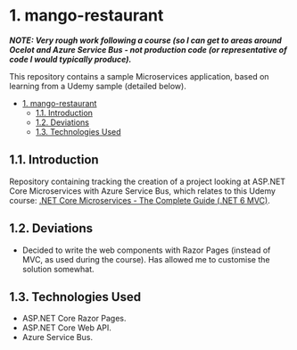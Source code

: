 # 1. mango-restaurant

***NOTE: Very rough work following a course (so I can get to areas around Ocelot and Azure Service Bus - not production code (or representative of code I would typically produce).***

This repository contains a sample Microservices application, based on learning from a Udemy sample (detailed below).
- [1. mango-restaurant](#1-mango-restaurant)
  - [1.1. Introduction](#11-introduction)
  - [1.2. Deviations](#12-deviations)
  - [1.3. Technologies Used](#13-technologies-used)
  
## 1.1. Introduction

Repository containing tracking the creation of a project looking at ASP.NET Core Microservices with Azure Service Bus, which relates to this Udemy course: [.NET Core Microservices - The Complete Guide (.NET 6 MVC)](https://www.udemy.com/course/net-core-microservices-the-complete-guide-net-6-mvc/).

## 1.2. Deviations

- Decided to write the web components with Razor Pages (instead of MVC, as used during the course). Has allowed me to customise the solution somewhat.

## 1.3. Technologies Used

- ASP.NET Core Razor Pages.
- ASP.NET Core Web API.
- Azure Service Bus.
